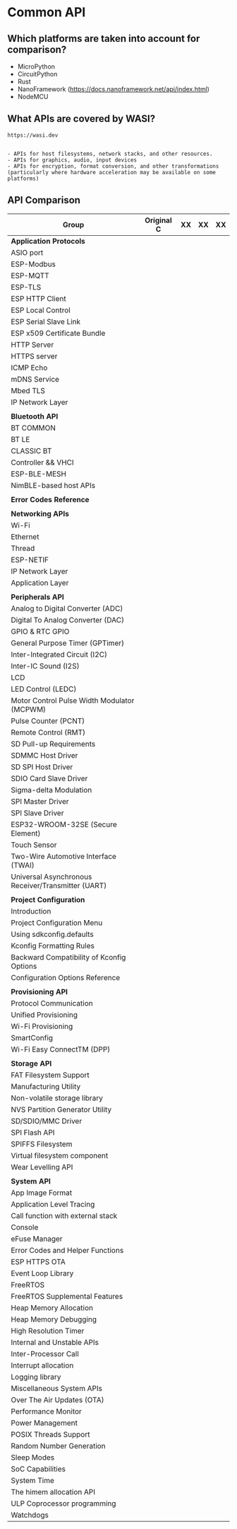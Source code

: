 # Common API

## Which platforms are taken into account for comparison?

- MicroPython
- CircuitPython
- Rust
- NanoFramework (https://docs.nanoframework.net/api/index.html)
- NodeMCU

## What APIs are covered by WASI?

    https://wasi.dev


    - APIs for host filesystems, network stacks, and other resources.
    - APIs for graphics, audio, input devices
    - APIs for encryption, format conversion, and other transformations (particularly where hardware acceleration may be available on some platforms)


## API Comparison


|Group                                                 |Original C                                 |XX|XX|XX|
|------------------------------------------------------|-------------------------------------------|--|--|--|
|**Application Protocols**                             |                                           |  |  |  |
|ASIO port                                             |                                           |  |  |  |
|ESP-Modbus                                            |                                           |  |  |  |
|ESP-MQTT                                              |                                           |  |  |  |
|ESP-TLS                                               |                                           |  |  |  |
|ESP HTTP Client                                       |                                           |  |  |  |
|ESP Local Control                                     |                                           |  |  |  |
|ESP Serial Slave Link                                 |                                           |  |  |  |
|ESP x509 Certificate Bundle                           |                                           |  |  |  |
|HTTP Server                                           |                                           |  |  |  |
|HTTPS server                                          |                                           |  |  |  |
|ICMP Echo                                             |                                           |  |  |  |
|mDNS Service                                          |                                           |  |  |  |
|Mbed TLS                                              |                                           |  |  |  |
|IP Network Layer                                      |                                           |  |  |  |
|                                                      |                                           |  |  |  |
|**Bluetooth API**                                     |                                           |  |  |  |
|BT COMMON                                             |                                           |  |  |  |
|BT LE                                                 |                                           |  |  |  |
|CLASSIC BT                                            |                                           |  |  |  |
|Controller && VHCI                                    |                                           |  |  |  |
|ESP-BLE-MESH                                          |                                           |  |  |  |
|NimBLE-based host APIs                                |                                           |  |  |  |
|                                                      |                                           |  |  |  |
|**Error Codes Reference**                             |                                           |  |  |  |
|                                                      |                                           |  |  |  |
|**Networking APIs**                                   |                                           |  |  |  |
|Wi-Fi                                                 |                                           |  |  |  |
|Ethernet                                              |                                           |  |  |  |
|Thread                                                |                                           |  |  |  |
|ESP-NETIF                                             |                                           |  |  |  |
|IP Network Layer                                      |                                           |  |  |  |
|Application Layer                                     |                                           |  |  |  |
|                                                      |                                           |  |  |  |
|**Peripherals API**|                                  |                                           |  |  |  |
|Analog to Digital Converter (ADC)                     |                                           |  |  |  |
|Digital To Analog Converter (DAC)                     |                                           |  |  |  |
|GPIO & RTC GPIO                                       |                                           |  |  |  |
|General Purpose Timer (GPTimer)                       |                                           |  |  |  |
|Inter-Integrated Circuit (I2C)                        |                                           |  |  |  |
|Inter-IC Sound (I2S)                                  |                                           |  |  |  |
|LCD                                                   |                                           |  |  |  |
|LED Control (LEDC)                                    |                                           |  |  |  |
|Motor Control Pulse Width Modulator (MCPWM)           |                                           |  |  |  |
|Pulse Counter (PCNT)                                  |                                           |  |  |  |
|Remote Control (RMT)                                  |                                           |  |  |  |
|SD Pull-up Requirements                               |                                           |  |  |  |
|SDMMC Host Driver                                     |                                           |  |  |  |
|SD SPI Host Driver                                    |                                           |  |  |  |
|SDIO Card Slave Driver                                |                                           |  |  |  |
|Sigma-delta Modulation                                |                                           |  |  |  |
|SPI Master Driver                                     |                                           |  |  |  |
|SPI Slave Driver                                      |                                           |  |  |  |
|ESP32-WROOM-32SE (Secure Element)                     |                                           |  |  |  |
|Touch Sensor                                          |                                           |  |  |  |
|Two-Wire Automotive Interface (TWAI)                  |                                           |  |  |  |
|Universal Asynchronous Receiver/Transmitter (UART)    |                                           |  |  |  |
|                                                      |                                           |  |  |  |
|**Project Configuration**                             |                                           |  |  |  |
|Introduction                                          |                                           |  |  |  |
|Project Configuration Menu                            |                                           |  |  |  |
|Using sdkconfig.defaults                              |                                           |  |  |  |
|Kconfig Formatting Rules                              |                                           |  |  |  |
|Backward Compatibility of Kconfig Options             |                                           |  |  |  |
|Configuration Options Reference                       |                                           |  |  |  |
|                                                      |                                           |  |  |  |
|**Provisioning API**                                  |                                           |  |  |  |
|Protocol Communication                                |                                           |  |  |  |
|Unified Provisioning                                  |                                           |  |  |  |
|Wi-Fi Provisioning                                    |                                           |  |  |  |
|SmartConfig                                           |                                           |  |  |  |
|Wi-Fi Easy ConnectTM (DPP)                            |                                           |  |  |  |
|                                                      |                                           |  |  |  |
|**Storage API**                                       |                                           |  |  |  |
|FAT Filesystem Support                                |                                           |  |  |  |
|Manufacturing Utility                                 |                                           |  |  |  |
|Non-volatile storage library                          |                                           |  |  |  |
|NVS Partition Generator Utility                       |                                           |  |  |  |
|SD/SDIO/MMC Driver                                    |                                           |  |  |  |
|SPI Flash API                                         |                                           |  |  |  |
|SPIFFS Filesystem                                     |                                           |  |  |  |
|Virtual filesystem component                          |                                           |  |  |  |
|Wear Levelling API                                    |                                           |  |  |  |
|                                                      |                                           |  |  |  |
|**System API**                                        |                                           |  |  |  |
|App Image Format                                      |                                           |  |  |  |
|Application Level Tracing                             |                                           |  |  |  |
|Call function with external stack                     |                                           |  |  |  |
|Console                                               |                                           |  |  |  |
|eFuse Manager                                         |                                           |  |  |  |
|Error Codes and Helper Functions                      |                                           |  |  |  |
|ESP HTTPS OTA                                         |                                           |  |  |  |
|Event Loop Library                                    |                                           |  |  |  |
|FreeRTOS                                              |                                           |  |  |  |
|FreeRTOS Supplemental Features                        |                                           |  |  |  |
|Heap Memory Allocation                                |                                           |  |  |  |
|Heap Memory Debugging                                 |                                           |  |  |  |
|High Resolution Timer                                 |                                           |  |  |  |
|Internal and Unstable APIs                            |                                           |  |  |  |
|Inter-Processor Call                                  |                                           |  |  |  |
|Interrupt allocation                                  |                                           |  |  |  |
|Logging library                                       |                                           |  |  |  |
|Miscellaneous System APIs                             |                                           |  |  |  |
|Over The Air Updates (OTA)                            |                                           |  |  |  |
|Performance Monitor                                   |                                           |  |  |  |
|Power Management                                      |                                           |  |  |  |
|POSIX Threads Support                                 |                                           |  |  |  |
|Random Number Generation                              |                                           |  |  |  |
|Sleep Modes                                           |                                           |  |  |  |
|SoC Capabilities                                      |                                           |  |  |  |
|System Time                                           |                                           |  |  |  |
|The himem allocation API                              |                                           |  |  |  |
|ULP Coprocessor programming                           |                                           |  |  |  |
|Watchdogs                                             |                                           |  |  |  |
